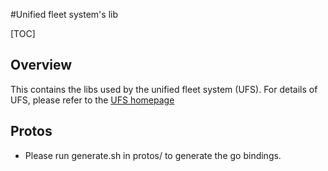 #Unified fleet system's lib

[TOC]

## Overview
This contains the libs used by the unified fleet system (UFS).
For details of UFS, please refer to the [UFS homepage](https://g3doc.corp.google.com/company/teams/chrome/ops/fleet/software/index.md?cl=head)

## Protos

 * Please run generate.sh in protos/ to generate the go bindings.